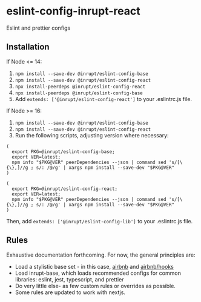 # eslint-config-inrupt-react
Eslint and prettier configs


## Installation

If Node <= 14:

1. `npm install --save-dev @inrupt/eslint-config-base`
1. `npm install --save-dev @inrupt/eslint-config-react`
1. `npx install-peerdeps @inrupt/eslint-config-react`
1. `npx install-peerdeps @inrupt/eslint-config-base`
1. Add `extends: ['@inrupt/eslint-config-react']` to your .eslintrc.js file.

If Node >= 16:

1. `npm install --save-dev @inrupt/eslint-config-base`
1. `npm install --save-dev @inrupt/eslint-config-react`
1. Run the following scripts, adjusting version where necessary:

```
(
  export PKG=@inrupt/eslint-config-base;
  export VER=latest;
  npm info "$PKG@VER" peerDependencies --json | command sed 's/[\{\},]//g ; s/: /@/g' | xargs npm install --save-dev "$PKG@VER"
)
```

```
(
  export PKG=@inrupt/eslint-config-react;
  export VER=latest;
  npm info "$PKG@VER" peerDependencies --json | command sed 's/[\{\},]//g ; s/: /@/g' | xargs npm install --save-dev "$PKG@VER"
)
```

Then, add `extends: ['@inrupt/eslint-config-lib']` to your .eslintrc.js file.


## Rules

Exhaustive documentation forthcoming. For now, the general principles are:

* Load a stylistic base set - in this case,
  [airbnb](https://www.npmjs.com/package/eslint-config-airbnb) and 
  [airbnb/hooks](https://www.npmjs.com/package/eslint-config-airbnb-hooks)
* Load inrupt-base, which loads recommended configs for common libraries: eslint, jest, typescript,
  and prettier
* Do very little else- as few custom rules or overrides as possible.
* Some rules are updated to work with nextjs.
